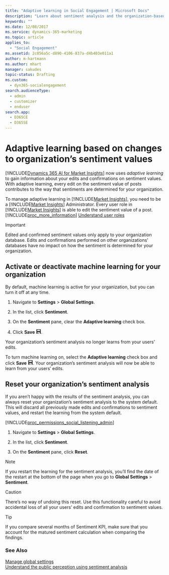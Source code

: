 ```yaml
---
title: "Adaptive learning in Social Engagement | Microsoft Docs"
description: "Learn about sentiment analysis and the organization-based machine learning models which learn from your inputs."
keywords: ""
ms.date: 12/08/2017
ms.service: dynamics-365-marketing
ms.topic: article
applies_to: 
  - "Social Engagement"
ms.assetid: 2c056a5c-d890-4106-837a-d4b403e011a1
author: m-hartmann
ms.author: mhart
manager: sakudes
topic-status: Drafting
ms.custom: 
  - dyn365-socialengagement
search.audienceType: 
  - admin
  - customizer
  - enduser
search.app: 
  - D365CE
  - D365SE
---
```


# Adaptive learning based on changes to organization’s sentiment values
[!INCLUDE[Dynamics 365 AI for Market Insights](../includes/pn-market-insights-long.md)] now uses *adaptive learning* to gain information about your edits and confirmations on sentiment values. With adaptive learning, every edit on the sentiment value of posts contributes to the way that sentiments are determined for your organization.  
  
To manage adaptive learning in [!INCLUDE[Market Insights](../includes/pn-market-insights-short.md)], you need to be a [!INCLUDE[Market Insights](../includes/pn-market-insights-short.md)] Administrator. Every user role in [!INCLUDE[Market Insights](../includes/pn-market-insights-short.md)] is able to edit the sentiment value of a post. [!INCLUDE[proc_more_information](../includes/proc-more-information.md)] [Understand user roles](user-roles.md)  
  
> [!IMPORTANT]
>  Edited and confirmed sentiment values only apply to your organization database. Edits and confirmations performed on other organizations’ databases have no impact on how the sentiment is determined for your organization.  
  
## Activate or deactivate machine learning for your organization  
By default, machine learning is active for your organization, but you can turn it off at any time.  
  
1.  Navigate to **Settings** > **Global Settings**.  
  
2.  In the list, click **Sentiment**.  
  
3.  On the **Sentiment** pane, clear the **Adaptive learning** check box.  
  
4.  Click **Save** ![save button](media/save-icon.png "Save button").  
  
Your organization’s sentiment analysis no longer learns from your users’ edits.  
  
To turn machine learning on, select the **Adaptive learning** check box and click **Save** ![save button](media/save-icon.png "Save button"). Your organization’s sentiment analysis will now be able to learn from your users’ edits.  
## Reset your organization’s sentiment analysis  
If you aren’t happy with the results of the sentiment analysis, you can always reset your organization’s sentiment analysis to the system default. This will discard all previously made edits and confirmations to sentiment values, and restart the learning from the system default.  
  
 [!INCLUDE[proc_permissions_social_listening_admin](../includes/proc-permissions-social-listening-admin.md)]  
  
1.  Navigate to **Settings** > **Global Settings**.  
  
2.  In the list, click **Sentiment**.  
  
3.  On the **Sentiment** pane, click **Reset**.  
  
> [!NOTE]
>  If you restart the learning for the sentiment analysis, you’ll find the date of the restart at the bottom of the page when you go to **Global Settings** > **Sentiment**.  
  
> [!CAUTION]
>  There’s no way of undoing this reset. Use this functionality careful to avoid accidental loss of all your users’ edits and confirmation to sentiment values.  
  
> [!TIP]
>  If you compare several months of Sentiment KPI, make sure that you account for the matured sentiment calculation when comparing the findings.  
  
### See Also  
[Manage global settings](manage-global-settings.md)   
[Understand the public perception using sentiment analysis](analytics-sentiment.md)
 
